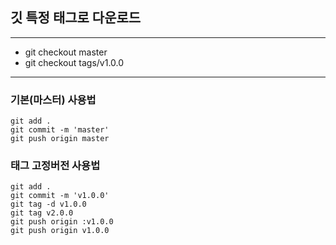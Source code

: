 ## 깃 특정 태그로 다운로드

---

- git checkout master
- git checkout tags/v1.0.0

---

### 기본(마스터) 사용법

```
git add .
git commit -m 'master'
git push origin master
```

### 태그 고정버전 사용법
```
git add .
git commit -m 'v1.0.0'
git tag -d v1.0.0
git tag v2.0.0
git push origin :v1.0.0
git push origin v1.0.0
```
